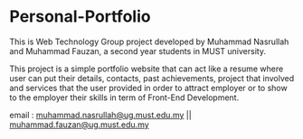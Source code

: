 # Personal-Portfolio

This is Web Technology Group project developed by Muhammad Nasrullah and Muhammad Fauzan, a second year students in MUST university.

This project is a simple portfolio website that can act like a resume where user can put their details, contacts, past achievements,
project that involved and services that the user provided in order to attract employer or to show to the employer their skills in 
term of Front-End Development.

email : muhammad.nasrullah@ug.must.edu.my  || muhammad.fauzan@ug.must.edu.my
